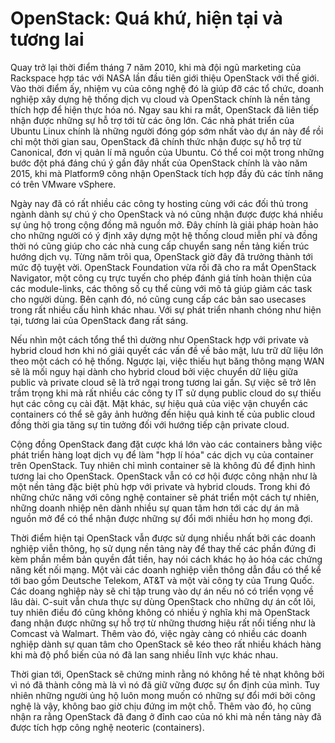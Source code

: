 # OpenStack: Quá khứ, hiện tại và tương lai

Quay trở lại thời điểm tháng 7 năm 2010, khi mà đội ngũ marketing của Rackspace hợp tác với NASA lần đầu tiên giới thiệu OpenStack với thế giới. Vào thời điểm ấy, nhiệm vụ của công nghệ đó là giúp đỡ các tổ chức, doanh nghiệp xây dựng hệ thống dịch vụ cloud và OpenStack chính là nền tảng thích hợp để hiện thực hóa nó. Ngay sau khi ra mắt, OpenStack đã liên tiếp nhận được những sự hỗ trợ tới từ các ông lớn. Các nhà phát triển của Ubuntu Linux chính là những người đóng góp sớm nhất vào dự án này để rồi chỉ một thời gian sau, OpenStack đã chính thức nhận được sự hỗ trợ từ Canonical, đơn vị quản lí mã nguồn của Ubuntu. Có thể coi một trong những bước đột phá đáng chú ý gần đây nhất của OpenStack chính là vào năm 2015, khi mà Platform9 công nhận OpenStack tích hợp đầy đủ các tính năng có trên VMware vSphere.

Ngày nay đã có rất nhiều các công ty hosting cùng với các đối thủ trong ngành dành sự chú ý cho OpenStack và nó cũng nhận được được khá nhiều sự ủng hộ trong cộng đồng mã nguồn mở. Đây chính là giải pháp hoàn hảo cho những người có ý định xây dựng một hệ thống cloud miễn phí và đồng thời nó cũng giúp cho các nhà cung cấp chuyển sang nền tảng kiến trúc hướng dịch vụ. Từng năm trôi qua, OpenStack giờ đây đã trưởng thành tới mức độ tuyệt vời. OpenStack Foundation vừa rồi đã cho ra mắt OpenStack Navigator, một công cụ trực tuyến cho phép đánh giá tính hoàn thiện của các module-links, các thông số cụ thể cùng với mô tả giúp giảm các task cho người dùng. Bên cạnh đó, nó cũng cung cấp các bản sao usecases trong rất nhiều cấu hình khác nhau. Với sự phát triển nhanh chóng như hiện tại, tương lai của OpenStack đang rất sáng.

Nếu nhìn một cách tổng thể thì dường như OpenStack hợp với private và hybrid cloud hơn khi nó giải quyết các vấn đề về bảo mật, lưu trữ dữ liệu lớn theo một cách có hệ thống. Ngược lại, việc thiếu hụt băng thông mạng WAN sẽ là mối nguy hại dành cho hybrid cloud bởi việc chuyển dữ liệu giữa public và private cloud sẽ là trở ngại trong tương lai gần. Sự việc sẽ trở lên trầm trọng khi mà rất nhiều các công ty IT sử dụng public cloud do sự thiếu hụt các công cụ cài đặt. Mặt khác, sự hiệu quả của việc vận chuyển các containers có thể sẽ gây ảnh hưởng đến hiệu quả kinh tế của public cloud đồng thời gia tăng sự tin tưởng đối với hướng tiếp cận private cloud.

Cộng đồng OpenStack đang đặt cược khá lớn vào các containers bằng việc phát triển hàng loạt dịch vụ để làm "hợp lí hóa" các dịch vụ của container trên OpenStack. Tuy nhiên chỉ mình container sẽ là không đủ để định hình tương lai cho OpenStack. OpenStack vẫn có cơ hội được công nhận như là một nền tảng đặc biệt phù hợp với private và hybrid clouds. Trong khi đó những chức năng với công nghệ container sẽ phát triển một cách tự nhiên, những doanh nhiệp nên dành nhiều sự quan tâm hơn tới các dự án mã nguồn mở để có thể nhận được những sự đổi mới nhiều hơn họ mong đợi.

Thời điểm hiện tại OpenStack vẫn được sử dụng nhiều nhất bởi các doanh nghiệp viễn thông, họ sử dụng nền tảng này để thay thế các phần đứng đi kèm phần mềm bản quyền đắt tiền, hay nói cách khác họ ảo hóa các chứng năng kết nối mạng. Một vài các doanh nghiệp viễn thông dẫn đầu có thể kể tới bao gồm Deutsche Telekom, AT&T và một vài công ty của Trung Quốc. Các doang nghiệp này sẽ chỉ tập trung vào dự án nếu nó có triển vọng về lâu dài. C-suit vẫn chưa thực sự dùng OpenStack cho những dự án cốt lõi, tuy nhiên điều đó cũng không không có nhiều ý nghĩa khi mà OpenStack đang nhận được những sự hỗ trợ từ những thương hiệu rất nổi tiếng như là Comcast và Walmart. Thêm vào đó, việc ngày càng có nhiều các doanh nghiệp dành sự quan tâm cho OpenStack sẽ kéo theo rất nhiều khách hàng khi mà độ phổ biến của nó đã lan sang nhiều lĩnh vực khác nhau.

Thời gian tới, OpenStack sẽ chứng minh rằng nó không hề tẻ nhạt không bởi vì nó đã thành công mà là vì nó đã giữ vững được sự ổn định của mình. Tuy nhiên những người ủng hộ luôn mong muốn có những sự đổi mới bởi công nghệ là vậy, không bao giờ chịu đứng im một chỗ. Thêm vào đó, họ cũng nhận ra rằng OpenStack đã đang ở đỉnh cao của nó khi mà nền tảng này đã được tích hợp công nghệ neoteric (containers).
